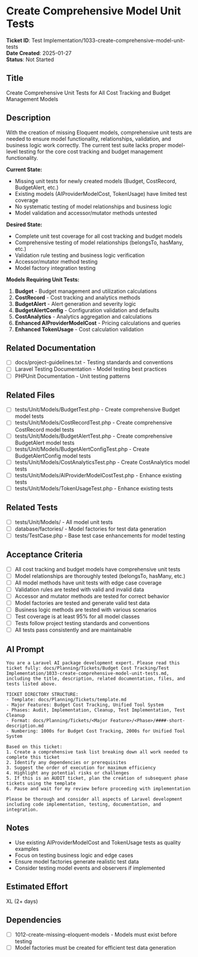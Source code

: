 # Create Comprehensive Model Unit Tests

**Ticket ID**: Test Implementation/1033-create-comprehensive-model-unit-tests  
**Date Created**: 2025-01-27  
**Status**: Not Started  

## Title
Create Comprehensive Unit Tests for All Cost Tracking and Budget Management Models

## Description
With the creation of missing Eloquent models, comprehensive unit tests are needed to ensure model functionality, relationships, validation, and business logic work correctly. The current test suite lacks proper model-level testing for the core cost tracking and budget management functionality.

**Current State:**
- Missing unit tests for newly created models (Budget, CostRecord, BudgetAlert, etc.)
- Existing models (AIProviderModelCost, TokenUsage) have limited test coverage
- No systematic testing of model relationships and business logic
- Model validation and accessor/mutator methods untested

**Desired State:**
- Complete unit test coverage for all cost tracking and budget models
- Comprehensive testing of model relationships (belongsTo, hasMany, etc.)
- Validation rule testing and business logic verification
- Accessor/mutator method testing
- Model factory integration testing

**Models Requiring Unit Tests:**
1. **Budget** - Budget management and utilization calculations
2. **CostRecord** - Cost tracking and analytics methods
3. **BudgetAlert** - Alert generation and severity logic
4. **BudgetAlertConfig** - Configuration validation and defaults
5. **CostAnalytics** - Analytics aggregation and calculations
6. **Enhanced AIProviderModelCost** - Pricing calculations and queries
7. **Enhanced TokenUsage** - Cost calculation validation

## Related Documentation
- [ ] docs/project-guidelines.txt - Testing standards and conventions
- [ ] Laravel Testing Documentation - Model testing best practices
- [ ] PHPUnit Documentation - Unit testing patterns

## Related Files
- [ ] tests/Unit/Models/BudgetTest.php - Create comprehensive Budget model tests
- [ ] tests/Unit/Models/CostRecordTest.php - Create comprehensive CostRecord model tests
- [ ] tests/Unit/Models/BudgetAlertTest.php - Create comprehensive BudgetAlert model tests
- [ ] tests/Unit/Models/BudgetAlertConfigTest.php - Create BudgetAlertConfig model tests
- [ ] tests/Unit/Models/CostAnalyticsTest.php - Create CostAnalytics model tests
- [ ] tests/Unit/Models/AIProviderModelCostTest.php - Enhance existing tests
- [ ] tests/Unit/Models/TokenUsageTest.php - Enhance existing tests

## Related Tests
- [ ] tests/Unit/Models/ - All model unit tests
- [ ] database/factories/ - Model factories for test data generation
- [ ] tests/TestCase.php - Base test case enhancements for model testing

## Acceptance Criteria
- [ ] All cost tracking and budget models have comprehensive unit tests
- [ ] Model relationships are thoroughly tested (belongsTo, hasMany, etc.)
- [ ] All model methods have unit tests with edge case coverage
- [ ] Validation rules are tested with valid and invalid data
- [ ] Accessor and mutator methods are tested for correct behavior
- [ ] Model factories are tested and generate valid test data
- [ ] Business logic methods are tested with various scenarios
- [ ] Test coverage is at least 95% for all model classes
- [ ] Tests follow project testing standards and conventions
- [ ] All tests pass consistently and are maintainable

## AI Prompt
```
You are a Laravel AI package development expert. Please read this ticket fully: docs/Planning/Tickets/Budget Cost Tracking/Test Implementation/1033-create-comprehensive-model-unit-tests.md, including the title, description, related documentation, files, and tests listed above.

TICKET DIRECTORY STRUCTURE:
- Template: docs/Planning/Tickets/template.md
- Major Features: Budget Cost Tracking, Unified Tool System
- Phases: Audit, Implementation, Cleanup, Test Implementation, Test Cleanup
- Format: docs/Planning/Tickets/<Major Feature>/<Phase>/####-short-description.md
- Numbering: 1000s for Budget Cost Tracking, 2000s for Unified Tool System

Based on this ticket:
1. Create a comprehensive task list breaking down all work needed to complete this ticket
2. Identify any dependencies or prerequisites
3. Suggest the order of execution for maximum efficiency
4. Highlight any potential risks or challenges
5. If this is an AUDIT ticket, plan the creation of subsequent phase tickets using the template
6. Pause and wait for my review before proceeding with implementation

Please be thorough and consider all aspects of Laravel development including code implementation, testing, documentation, and integration.
```

## Notes
- Use existing AIProviderModelCost and TokenUsage tests as quality examples
- Focus on testing business logic and edge cases
- Ensure model factories generate realistic test data
- Consider testing model events and observers if implemented

## Estimated Effort
XL (2+ days)

## Dependencies
- [ ] 1012-create-missing-eloquent-models - Models must exist before testing
- [ ] Model factories must be created for efficient test data generation
